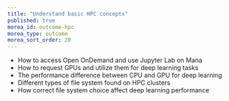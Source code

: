 ```yaml
---
title: "Understand basic HPC concepts"
published: true
morea_id: outcome-hpc
morea_type: outcome
morea_sort_order: 20
---
```

* How to access Open OnDemand and use Jupyter Lab on Mana
* How to request GPUs and utilize them for deep learning tasks
* The performance difference between CPU and GPU for deep learning
* Different types of file system found on HPC clusters
* How correct file system choice affect deep learning performance
